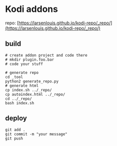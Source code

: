 # Kodi addons

repo: [https://larsenlouis.github.io/kodi-repo/_repo/](https://larsenlouis.github.io/kodi-repo/_repo/)


## build

```
# create addon project and code there
# mkdir plugin.foo.bar
# code your stuff

# generate repo
cd _tool
python2 generate_repo.py
# generate html
cp index.sh ../_repo/
cp autoindex.html ../_repo/
cd ../_repo/
bash index.sh
```

## deploy

```
git add .
git commit -m "your message"
git push
```
